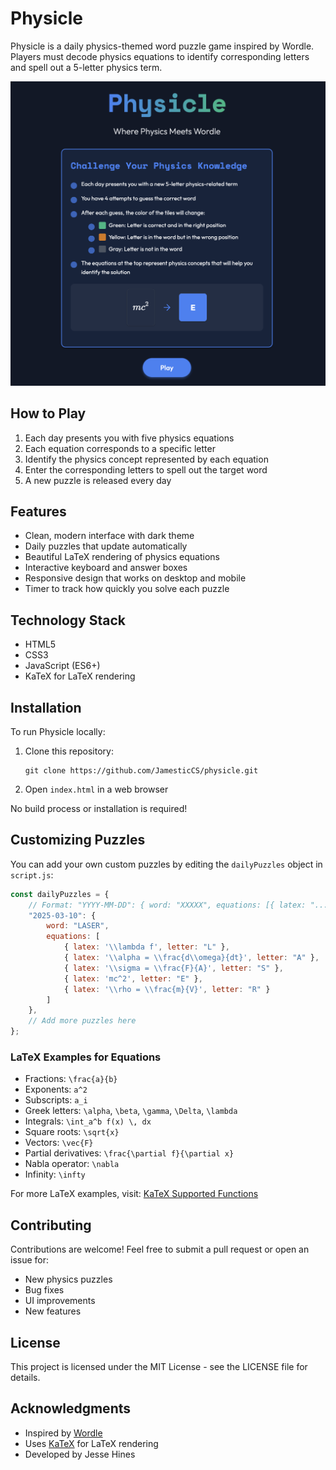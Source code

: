 # Physicle

Physicle is a daily physics-themed word puzzle game inspired by Wordle. Players must decode physics equations to identify corresponding letters and spell out a 5-letter physics term.

![Physicle Screenshot](images/readMeScreenshot.png)

## How to Play

1. Each day presents you with five physics equations
2. Each equation corresponds to a specific letter
3. Identify the physics concept represented by each equation
4. Enter the corresponding letters to spell out the target word
5. A new puzzle is released every day

## Features

- Clean, modern interface with dark theme
- Daily puzzles that update automatically
- Beautiful LaTeX rendering of physics equations
- Interactive keyboard and answer boxes
- Responsive design that works on desktop and mobile
- Timer to track how quickly you solve each puzzle

## Technology Stack

- HTML5
- CSS3
- JavaScript (ES6+)
- KaTeX for LaTeX rendering

## Installation

To run Physicle locally:

1. Clone this repository:
   ```
   git clone https://github.com/JamesticCS/physicle.git
   ```

2. Open `index.html` in a web browser

No build process or installation is required!

## Customizing Puzzles

You can add your own custom puzzles by editing the `dailyPuzzles` object in `script.js`:

```javascript
const dailyPuzzles = {
    // Format: "YYYY-MM-DD": { word: "XXXXX", equations: [{ latex: "...", letter: "X" }, ...] }
    "2025-03-10": {
        word: "LASER",
        equations: [
            { latex: '\\lambda f', letter: "L" },
            { latex: '\\alpha = \\frac{d\\omega}{dt}', letter: "A" },
            { latex: '\\sigma = \\frac{F}{A}', letter: "S" },
            { latex: 'mc^2', letter: "E" },
            { latex: '\\rho = \\frac{m}{V}', letter: "R" }
        ]
    },
    // Add more puzzles here
};
```

### LaTeX Examples for Equations

- Fractions: `\frac{a}{b}`
- Exponents: `a^2`
- Subscripts: `a_i`
- Greek letters: `\alpha`, `\beta`, `\gamma`, `\Delta`, `\lambda`
- Integrals: `\int_a^b f(x) \, dx`
- Square roots: `\sqrt{x}`
- Vectors: `\vec{F}`
- Partial derivatives: `\frac{\partial f}{\partial x}`
- Nabla operator: `\nabla`
- Infinity: `\infty`

For more LaTeX examples, visit: [KaTeX Supported Functions](https://katex.org/docs/supported.html)

## Contributing

Contributions are welcome! Feel free to submit a pull request or open an issue for:

- New physics puzzles
- Bug fixes
- UI improvements
- New features

## License

This project is licensed under the MIT License - see the LICENSE file for details.

## Acknowledgments

- Inspired by [Wordle](https://www.nytimes.com/games/wordle/index.html)
- Uses [KaTeX](https://katex.org/) for LaTeX rendering
- Developed by Jesse Hines
